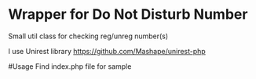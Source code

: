 # Wrapper for Do Not Disturb Number
Small util class for checking reg/unreg number(s)

I use Unirest library https://github.com/Mashape/unirest-php

#Usage
Find index.php file for sample
